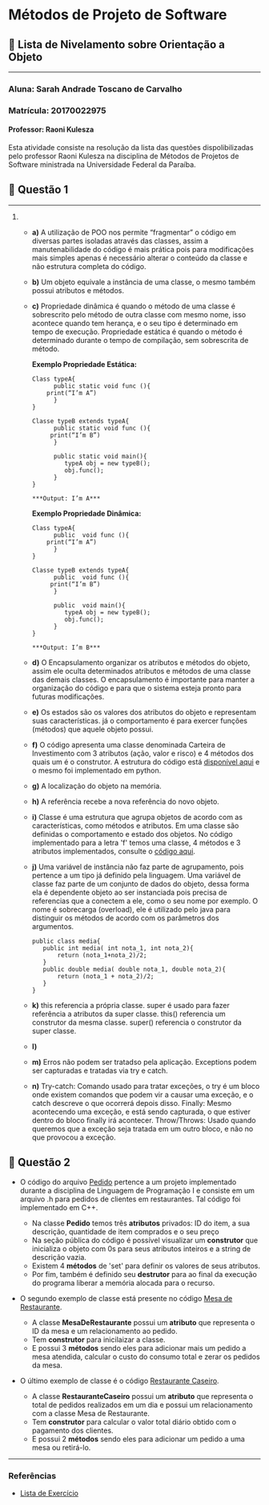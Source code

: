 # Métodos de Projeto de Software
## 📌 Lista de Nivelamento sobre Orientação a Objeto

---


### Aluna: Sarah Andrade Toscano de Carvalho 
### Matrícula: 20170022975
#### Professor: Raoni Kulesza

Esta atividade consiste na resolução da lista das questões dispolibilizadas pelo professor Raoni Kulesza na disciplina de Métodos de Projetos de Software ministrada na Universidade Federal da Paraíba.

## 📝 Questão 1

---

1. 
   * **a)** A utilização de POO nos permite “fragmentar” o código em diversas partes isoladas através das classes, assim a manutenabilidade do código é mais prática pois para modificações mais simples apenas é necessário alterar o conteúdo da classe e não estrutura completa do código. 
    
   * **b)** Um objeto equivale a instância de uma classe, o mesmo também possui atributos e métodos.
    
   * **c)** Propriedade dinâmica é quando o método de uma classe é sobrescrito pelo método de outra classe com mesmo nome, isso acontece quando tem herança, e o seu tipo é determinado em tempo de execução.
Propriedade estática é quando  o método é determinado durante o tempo de compilação, sem sobrescrita de método.

		**Exemplo Propriedade Estática:**

		```
		Class typeA{
		      public static void func (){
			print(“I’m A”)
		      }
		}

		Classe typeB extends typeA{
		      public static void func (){
			 print(“I’m B”)
		      }
		      
		      public static void main(){
		         typeA obj = new typeB();
		         obj.func();
		      }
		}

		***Output: I’m A***

		```
		
		
		**Exemplo Propriedade Dinâmica:**

		```
		Class typeA{
		      public  void func (){
			print(“I’m A”)
		      }
		}

		Classe typeB extends typeA{
		      public  void func (){
			 print(“I’m B”)
		      }
		      
		      public  void main(){
		         typeA obj = new typeB();
		         obj.func();
		      }
		}

		***Output: I’m B***
		```
		
   * **d)** O Encapsulamento organizar os atributos e métodos do objeto, assim ele oculta determinados atributos e métodos de uma classe das demais classes. O encapsulamento é importante para  manter a organização do código e para que o sistema esteja pronto para futuras modificações.

		
   * **e)** Os estados são os valores dos atributos do objeto e representam suas características. já o comportamento é para exercer funções (métodos) que aquele objeto possui. 

   * **f)** O código apresenta uma classe denominada Carteira de Investimento com 3 atributos (ação, valor e risco) e 4 métodos dos quais um é o construtor. A estrutura do código está [disponível aqui](https://github.com/SAndradeTC/Metodos_Projeto_Software/blob/master/Lista%20de%20nivelamento%20-%20OO/estado_comportamento.py) e o mesmo foi implementado em python.
   
   * **g)** A localização do objeto na memória.
   
   * **h)** A referência recebe a nova referência do novo objeto.
   
   * **i)** Classe é uma estrutura que agrupa objetos de acordo com as características, como métodos e atributos. Em uma classe são definidas o comportamento e estado dos objetos. No código implementado para a letra 'f' temos uma classe, 4 métodos e 3 atributos implementados, consulte o [código aqui](https://github.com/SAndradeTC/Metodos_Projeto_Software/blob/master/Lista%20de%20nivelamento%20-%20OO/estado_comportamento.py).
   
   
   * **j)** Uma variável de instância não faz parte de agrupamento, pois pertence a um tipo já definido pela linguagem. 
   	    Uma variável de classe faz parte de um conjunto de dados do objeto, dessa forma ela é dependente objeto ao ser instanciada pois precisa de referencias que a conectem a ele, como o seu nome por exemplo.
	O nome é sobrecarga (overload), ele é utilizado pelo java para distinguir os métodos de acordo com os parâmetros dos argumentos.
	
	
	 ```
	 public class media{
	    public int media( int nota_1, int nota_2){
	        return (nota_1+nota_2)/2;
	    }
	    public double media( double nota_1, double nota_2){
	        return (nota_1 + nota_2)/2;
	    }
     }
	 ```
	
   * **k)** this referencia a própria classe.
	    super é usado para fazer referência a atributos da super classe.
	    this()  referencia um construtor da mesma classe.
 	    super() referencia o construtor da super classe.	
      	    
   * **l)** 
   
   * **m)** Erros não podem ser tratadso pela aplicação. Exceptions podem ser capturadas e tratadas via try e catch.
   
   * **n)** Try-catch: Comando usado para tratar exceções, o try é um bloco onde existem comandos que podem vir a causar uma exceção, e o catch descreve o que ocorrerá depois disso.
Finally: Mesmo acontecendo uma exceção, e está sendo capturada, o que estiver dentro do bloco finally irá acontecer.
Throw/Throws: Usado quando queremos que a exceção seja tratada em um outro bloco, e não no que provocou a exceção.



## 📝 Questão 2

  * O código do arquivo [Pedido](https://github.com/SarahToscano/Metodos_Projeto_Software/blob/master/Lista%20de%20nivelamento%20-%20OO/Pedido.h) pertence a um projeto implementado durante a disciplina de Linguagem de Programação I e consiste em um arquivo .h para pedidos de clientes em restaurantes. Tal código foi implementado em C++.
  
     * Na classe **Pedido** temos três **atributos** privados: ID do item, a sua descrição, quantidade de item comprados e o seu preço
     * Na seção pública do código é possível visualizar um **construtor** que inicializa o objeto com 0s para seus atributos inteiros e a string de descrição vazia.
     * Existem 4 **métodos** de 'set' para definir os valores de seus atributos.
     * Por fim, também é definido seu **destrutor** para ao final da execução do programa liberar a memória alocada para o recurso.
     
 * O segundo exemplo de classe está presente no código [Mesa de Restaurante](https://github.com/SarahToscano/Metodos_Projeto_Software/blob/master/Lista%20de%20nivelamento%20-%20OO/MesaDeRestaurante.h). 
 
     * A classe **MesaDeRestaurante** possui um **atributo** que representa o ID da mesa e um relacionamento ao pedido.
     * Tem **construtor** para inicilaizar a classe.
     * E possui 3 **métodos** sendo eles para adicionar mais um pedido a mesa atendida, calcular o custo do consumo total e zerar os pedidos da mesa.
     
     
 * O último exemplo de classe é o código [Restaurante Caseiro](https://github.com/SarahToscano/Metodos_Projeto_Software/blob/master/Lista%20de%20nivelamento%20-%20OO/RestauranteCaseiro.h). 
 
     * A classe **RestauranteCaseiro** possui um **atributo** que representa o total de pedidos realizados em um dia e possui um relacionamento com a classe Mesa de Restaurante.
     * Tem **construtor** para calcular o valor total diário obtido com o pagamento dos clientes.
     * E possui 2 **métodos** sendo eles para adicionar um pedido a uma mesa ou retirá-lo. 
  
---




### Referências

- [Lista de Exercício](https://github.com/SAndradeTC/Metodos_Projeto_Software/blob/master/Lista%20de%20nivelamento%20-%20OO/Quest%C3%B5es.pdf)

